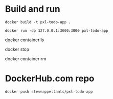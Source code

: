 # Build and run
`docker build -t pxl-todo-app .`

`docker run -dp 127.0.0.1:3000:3000 pxl-todo-app`

docker container ls

docker stop <the-container-id>

docker container rm <the-container-id>

# DockerHub.com repo
`docker push steveappeltants/pxl-todo-app`
